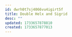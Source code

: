 ```yaml
---
id: dwrh0t7sj4066vu4igirt5f
title: Double Helx and Sigrid
desc: ""
updated: 1733657878810
created: 1733657877013
---
```


